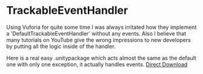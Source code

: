 # TrackableEventHandler
Using Vuforia for quite some time I was always irritated how they implement a 'DefaultTrackableEventHandler' without any events.
Also I believe that many tutorials on YouTube give the wrong impressions to new developers by putting all the logic inside of the handler.

Here is a real easy .unitypackage which acts almost the same as the default one with only one exception, it actually handles events.
[Direct Download](http://www.patrickscheper.eu/Unity/Tools/TrackableEventHandler.unitypackage)

